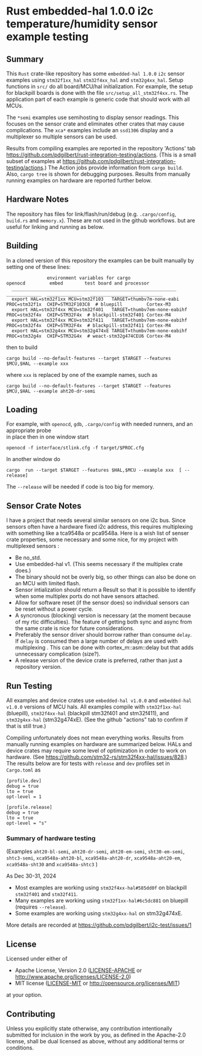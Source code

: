 # Rust embedded-hal 1.0.0  i2c temperature/humidity sensor example testing 

## Summary

This `Rust` crate-like repository has some `embedded-hal 1.0.0` `i2c` sensor examples 
using `stm32f1xx_hal` `stm32f4xx_hal` and `stm32g4xx_hal`. 
Setup functions in `src/` do all board/MCU/hal initialization.
For example, the setup for blackpill boards is done with the file `src/setup_all_stm32f4xx.rs`.
The application part of each example is generic code that should work with all MCUs. 

The `*semi` examples use semihosting to display sensor readings. 
This focuses on the sensor crate and eliminates other crates that may cause complications.
The `xca*` examples include an `ssd1306` display and  a multiplexer
so multiple sensors can be used.

Results from compiling examples are reported in the repository 'Actions' tab
https://github.com/pdgilbert/rust-integration-testing/actions. (This is a small subset of
examples at https://github.com/pdgilbert/rust-integration-testing/actions.)
The Action jobs provide information from `cargo build`. 
Also, `cargo tree` is shown for debugging purposes.
Results from manually running examples on hardware are reported further below.


## Hardware Notes

The repository has files for  link/flash/run/debug
(e.g. `.cargo/config`, `build.rs` and `memory.x`). These are not used in the github workflows.
but are useful for linking and running as below.

## Building

In a cloned version of this repository the examples can be built manually by setting one of these lines:
```
               environment variables for cargo                       openocd         embed        test board and processor
  _____________________________________________________________     _____________  _____________   ___________________________
  export HAL=stm32f1xx MCU=stm32f103   TARGET=thumbv7m-none-eabi    PROC=stm32f1x  CHIP=STM32F103C8  # bluepill         Cortex-M3
  export HAL=stm32f4xx MCU=stm32f401   TARGET=thumbv7em-none-eabihf PROC=stm32f4x  CHIP=STM32F4x  # blackpill-stm32f401 Cortex-M4
  export HAL=stm32f4xx MCU=stm32f411   TARGET=thumbv7em-none-eabihf PROC=stm32f4x  CHIP=STM32F4x  # blackpill-stm32f411 Cortex-M4
  export HAL=stm32g4xx MCU=stm32g474xE TARGET=thumbv7em-none-eabihf PROC=stm32g4x  CHIP=STM32G4x  # weact-stm32g474CEU6 Cortex-M4
```
then to build
```
cargo build --no-default-features --target $TARGET --features $MCU,$HAL --example xxx
```
where `xxx` is replaced by one of the example names, such as
```
cargo build --no-default-features --target $TARGET --features $MCU,$HAL --example aht20-dr-semi

```

## Loading

For example, with `openocd`, `gdb`, `.cargo/config` with needed runners, and an appropriate probe  
in place then in one window start
```
openocd -f interface/stlink.cfg -f target/$PROC.cfg 
```

In another window do
```
cargo  run --target $TARGET --features $HAL,$MCU --example xxx  [ --release]
```
The `--release` will be needed if code is too big for memory.


## Sensor Crate Notes 

I have a project that needs several similar sensors on one i2c bus.  Since sensors often 
have a hardware fixed i2c address, this requires multiplexing with something like a tca9548a or pca9548a. 
Here is a wish list of senser crate properties, some necessary and some nice, 
for my project with multiplexed sensors :

 - Be no_std.
 - Use embedded-hal v1. (This seems necessary if the multiplex crate does.)
 - The binary should not be overly big, so other things can also be done on an MCU with limited flash.
 - Sensor intialization should return a Result so that it is possible to identify
     when some multiplex ports do not have sensors attached.
 - Allow for software reset (if the sensor does) so individual sensors can be reset without a power cycle.
 - A syncronous (blocking) version is necessary (at the moment because of my rtic difficulties).
     The feature of getting both sync and async from the same crate is nice for future considerations.
 - Preferably the sensor driver should borrow rather than consume `delay`. If `delay` is
   consumed then a large number of delays are used with multiplexing . This can
   be done with cortex_m::asm::delay but that adds unnecessary complication (size?).
 - A release version of the device crate is preferred, rather than just a repository version.



## Run Testing

All examples and device crates use `embedded-hal v1.0.0` and  `embedded-hal v1.0.0` versions of MCU hals. 
All examples compile with  `stm32f1xx-hal` (bluepill), `stm32f4xx-hal` (blackpill stm32f401 and stm32f411),
and `stm32g4xx-hal` (stm32g474xE). (See the github "actions" tab to confirm if that is still true.)

Compiling unfortunately does not mean everything works. Results from manually running 
examples on hardware are summarized below. HALs and device crates may require some level of optimization in order
to work on hardware. (See https://github.com/stm32-rs/stm32f4xx-hal/issues/828.) The results below
are for tests with `release` and `dev` profiles set in `Cargo.toml` as

```
[profile.dev] 
debug = true 
lto = true 
opt-level = 1

[profile.release] 
debug = true 
lto = true 
opt-level = "s" 
```

### Summary of hardware testing

(Examples `aht20-bl-semi`, `aht20-dr-semi`, `aht20-em-semi`, `sht30-em-semi`, `shtc3-semi`,
 `xca9548a-aht20-bl`, `xca9548a-aht20-dr`, `xca9548a-aht20-em`, `xca9548a-sht30` and `xca9548a-shtc3` )

As Dec 30-31, 2024

 * Most examples are working using `stm32f4xx-hal#585dd0f` on blackpill `stm32f401` and `stm32f411`.
 * Many examples are working using `stm32f1xx-hal#6c5dc881` on bluepill (requires `--release`).
 * Some examples are working using `stm32g4xx-hal` on stm32g474xE. 

More details are recorded at https://github.com/pdgilbert/i2c-test/issues/1


## License

Licensed under either of

 * Apache License, Version 2.0 ([LICENSE-APACHE](LICENSE-APACHE) or
   http://www.apache.org/licenses/LICENSE-2.0)
 * MIT license ([LICENSE-MIT](LICENSE-MIT) or
   http://opensource.org/licenses/MIT)

at your option.

## Contributing

Unless you explicitly state otherwise, any contribution intentionally submitted
for inclusion in the work by you, as defined in the Apache-2.0 license, shall
be dual licensed as above, without any additional terms or conditions.
